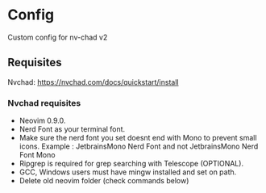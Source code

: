 # Config

Custom config for nv-chad v2
## Requisites
Nvchad: https://nvchad.com/docs/quickstart/install

### Nvchad requisites
* Neovim 0.9.0.
* Nerd Font as your terminal font.
* Make sure the nerd font you set doesnt end with Mono to prevent small icons.
Example : JetbrainsMono Nerd Font and not JetbrainsMono Nerd Font Mono
* Ripgrep is required for grep searching with Telescope (OPTIONAL).
* GCC, Windows users must have mingw installed and set on path.
* Delete old neovim folder (check commands below)
